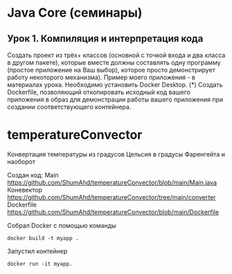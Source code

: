 
# Java Core (семинары)
## Урок 1. Компиляция и интерпретация кода
Создать проект из трёх+ классов (основной с точкой входа и два класса в другом пакете),
которые вместе должны составлять одну программу (простое приложение на Ваш выбор), которое просто демонстрирует работу некоторого механизма).
Пример моего приложения - в материалах урока.
Необходимо установить Docker Desktop.
(*) Создать Dockerfile, позволяющий откопировать исходный код вашего приложения в образ для демонстрации работы вашего приложения при создании соответствующего контейнера.

# temperatureConvector
Конвертация температуры из градусов Цельсия в градусы Фаренгейта и наоборот

Создан код:
Main https://github.com/ShumAhd/temperatureConvector/blob/main/Main.java
Коневектор https://github.com/ShumAhd/temperatureConvector/tree/main/converter
Dockerfile https://github.com/ShumAhd/temperatureConvector/blob/main/Dockerfile

Собрал Docker с помощью команды 
```
docker build -t myapp .
```
Запустил контейнер
```
docker run -it myapp.
```